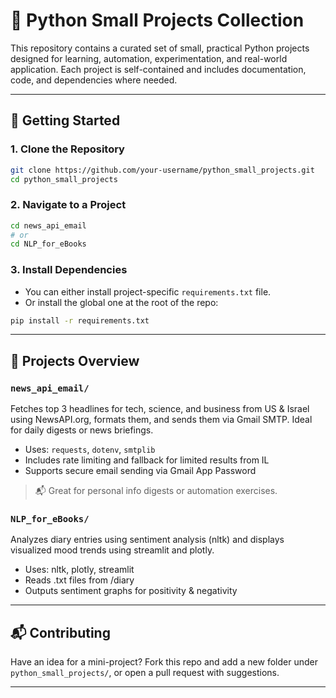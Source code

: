 
# 🐍 Python Small Projects Collection

This repository contains a curated set of small, practical Python projects designed for learning, automation, experimentation, and real-world application. Each project is self-contained and includes documentation, code, and dependencies where needed.

---

## 🚀 Getting Started

### 1. Clone the Repository

```bash
git clone https://github.com/your-username/python_small_projects.git
cd python_small_projects
```

### 2. Navigate to a Project

```bash
cd news_api_email
# or
cd NLP_for_eBooks
```

### 3. Install Dependencies

* You can either install project-specific `requirements.txt` file.
* Or install the global one at the root of the repo:
```bash
pip install -r requirements.txt
```

---

## 🧠 Projects Overview

### `news_api_email/`
Fetches top 3 headlines for tech, science, and business from US & Israel using NewsAPI.org, formats them, and sends them via Gmail SMTP. Ideal for daily digests or news briefings.

- Uses: `requests`, `dotenv`, `smtplib`
- Includes rate limiting and fallback for limited results from IL
- Supports secure email sending via Gmail App Password

> 📬 Great for personal info digests or automation exercises.

### `NLP_for_eBooks/`
Analyzes diary entries using sentiment analysis (nltk) and displays visualized mood trends using streamlit and plotly.

- Uses: nltk, plotly, streamlit
- Reads .txt files from /diary
- Outputs sentiment graphs for positivity & negativity
---

## 📬 Contributing

Have an idea for a mini-project? Fork this repo and add a new folder under `python_small_projects/`, or open a pull request with suggestions.

---
